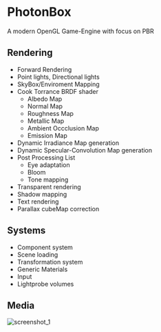 # PhotonBox
A modern OpenGL Game-Engine with focus on PBR

## Rendering 
- Forward Rendering
- Point lights, Directional lights
- SkyBox/Enviroment Mapping
- Cook Torrance BRDF shader
  - Albedo Map
  - Normal Map
  - Roughness Map
  - Metallic Map
  - Ambient Occclusion Map
  - Emission Map
- Dynamic Irradiance Map generation
- Dynamic Specular-Convolution Map generation
- Post Processing List
  - Eye adaptation
  - Bloom
  - Tone mapping
- Transparent rendering
- Shadow mapping
- Text rendering
- Parallax cubeMap correction
  
## Systems
- Component system
- Scene loading
- Transformation system
- Generic Materials
- Input
- Lightprobe volumes

## Media

![screenshot_1](https://user-images.githubusercontent.com/7956606/34319936-5b8cacd8-e7ee-11e7-8b35-19b0dca3adf4.png)
